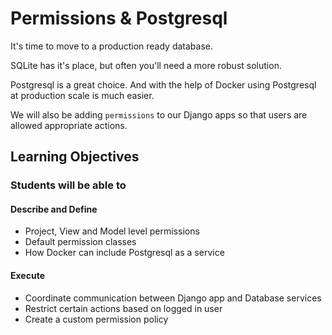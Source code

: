 # Permissions & Postgresql

It's time to move to a production ready database.

SQLite has it's place, but often you'll need a more robust solution.

Postgresql is a great choice. And with the help of Docker using Postgresql at production scale is much easier.

We will also be adding `permissions` to our Django apps so that users are allowed appropriate actions.

## Learning Objectives

### Students will be able to

#### Describe and Define

- Project, View and Model level permissions
- Default permission classes
- How Docker can include Postgresql as a service

#### Execute

- Coordinate communication between Django app and Database services
- Restrict certain actions based on logged in user
- Create a custom permission policy

<!--## Today's Outline-->

<!-- To Be Completed By Instructor -->
